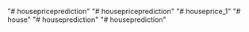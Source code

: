 "# housepriceprediction" 
"# housepriceprediction" 
"# houseprice_1" 
"# house" 
"# houseprediction" 
"# houseprediction" 
